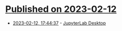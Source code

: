# [Published on 2023-02-12](index.md)

* [2023-02-12, 17:44:37](https://lobste.rs/s/sx9fs7/jupyterlab_desktop) - [JupyterLab Desktop](https://blog.jupyter.org/introducing-the-new-jupyterlab-desktop-bca1982bdb23)
